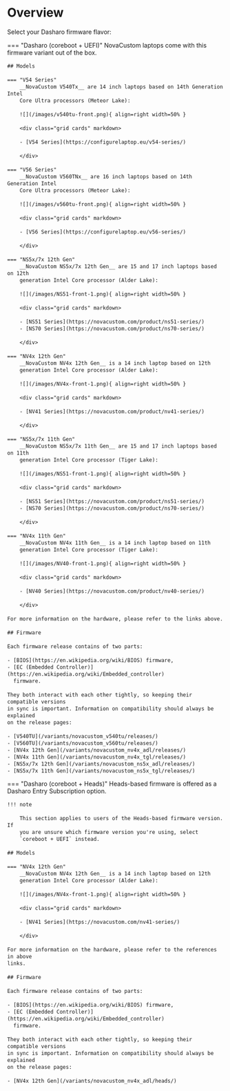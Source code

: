 # Overview

Select your Dasharo firmware flavor:

=== "Dasharo (coreboot + UEFI)"
    NovaCustom laptops come with this firmware variant out of the box.

    ## Models

    === "V54 Series"
        __NovaCustom V540Tx__ are 14 inch laptops based on 14th Generation Intel
        Core Ultra processors (Meteor Lake):

        ![](/images/v540tu-front.png){ align=right width=50% }

        <div class="grid cards" markdown>

        - [V54 Series](https://configurelaptop.eu/v54-series/)

        </div>

    === "V56 Series"
        __NovaCustom V560TNx__ are 16 inch laptops based on 14th Generation Intel
        Core Ultra processors (Meteor Lake):

        ![](/images/v560tu-front.png){ align=right width=50% }

        <div class="grid cards" markdown>

        - [V56 Series](https://configurelaptop.eu/v56-series/)

        </div>

    === "NS5x/7x 12th Gen"
        __NovaCustom NS5x/7x 12th Gen__ are 15 and 17 inch laptops based on 12th
        generation Intel Core processor (Alder Lake):

        ![](/images/NS51-front-1.png){ align=right width=50% }

        <div class="grid cards" markdown>

        - [NS51 Series](https://novacustom.com/product/ns51-series/)
        - [NS70 Series](https://novacustom.com/product/ns70-series/)

        </div>

    === "NV4x 12th Gen"
        __NovaCustom NV4x 12th Gen__ is a 14 inch laptop based on 12th
        generation Intel Core processor (Alder Lake):

        ![](/images/NV4x-front-1.png){ align=right width=50% }

        <div class="grid cards" markdown>

        - [NV41 Series](https://novacustom.com/product/nv41-series/)

        </div>

    === "NS5x/7x 11th Gen"
        __NovaCustom NS5x/7x 11th Gen__ are 15 and 17 inch laptops based on 11th
        generation Intel Core processor (Tiger Lake):

        ![](/images/NS51-front-1.png){ align=right width=50% }

        <div class="grid cards" markdown>

        - [NS51 Series](https://novacustom.com/product/ns51-series/)
        - [NS70 Series](https://novacustom.com/product/ns70-series/)

        </div>

    === "NV4x 11th Gen"
        __NovaCustom NV4x 11th Gen__ is a 14 inch laptop based on 11th
        generation Intel Core processor (Tiger Lake):

        ![](/images/NV40-front-1.png){ align=right width=50% }

        <div class="grid cards" markdown>

        - [NV40 Series](https://novacustom.com/product/nv40-series/)

        </div>

    For more information on the hardware, please refer to the links above.

    ## Firmware

    Each firmware release contains of two parts:

    - [BIOS](https://en.wikipedia.org/wiki/BIOS) firmware,
    - [EC (Embedded Controller)](https://en.wikipedia.org/wiki/Embedded_controller)
      firmware.

    They both interact with each other tightly, so keeping their compatible versions
    in sync is important. Information on compatibility should always be explained
    on the release pages:

    - [V540TU](/variants/novacustom_v540tu/releases/)
    - [V560TU](/variants/novacustom_v560tu/releases/)
    - [NV4x 12th Gen](/variants/novacustom_nv4x_adl/releases/)
    - [NV4x 11th Gen](/variants/novacustom_nv4x_tgl/releases/)
    - [NS5x/7x 12th Gen](/variants/novacustom_ns5x_adl/releases/)
    - [NS5x/7x 11th Gen](/variants/novacustom_ns5x_tgl/releases/)

=== "Dasharo (coreboot + Heads)"
    Heads-based firmware is offered as a Dasharo Entry Subscription option.

    !!! note

        This section applies to users of the Heads-based firmware version. If
        you are unsure which firmware version you're using, select
        `coreboot + UEFI` instead.

    ## Models

    === "NV4x 12th Gen"
        __NovaCustom NV4x 12th Gen__ is a 14 inch laptop based on 12th
        generation Intel Core processor (Alder Lake):

        ![](/images/NV4x-front-1.png){ align=right width=50% }

        <div class="grid cards" markdown>

        - [NV41 Series](https://novacustom.com/nv41-series/)

        </div>

    For more information on the hardware, please refer to the references in above
    links.

    ## Firmware

    Each firmware release contains of two parts:

    - [BIOS](https://en.wikipedia.org/wiki/BIOS) firmware,
    - [EC (Embedded Controller)](https://en.wikipedia.org/wiki/Embedded_controller)
      firmware.

    They both interact with each other tightly, so keeping their compatible versions
    in sync is important. Information on compatibility should always be explained
    on the release pages:

    - [NV4x 12th Gen](/variants/novacustom_nv4x_adl/heads/)
